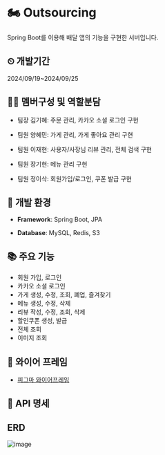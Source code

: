 # 🏍️ Outsourcing
Spring Boot를 이용해 배달 앱의 기능을 구현한 서버입니다.


## ⏲ 개발기간
2024/09/19~2024/09/25

## 🧑‍💻 멤버구성 및 역할분담
- 팀장 김기혜: 주문 관리, 카카오 소셜 로그인 구현

- 팀원 양혜민: 가게 관리, 가게 좋아요 관리 구현

- 팀원 이재현: 사용자/사장님 리뷰 관리, 전체 검색 구현

- 팀원 장기현: 메뉴 관리 구현

- 팀원 정이삭: 회원가입/로그인, 쿠폰 발급 구현

## 📱 개발 환경
- **Framework**: Spring Boot, JPA

- **Database**: MySQL, Redis, S3

## 📚 주요 기능
- 회원 가입, 로그인
- 카카오 소셜 로그인
- 가게 생성, 수정, 조회, 폐업, 즐겨찾기
- 메뉴 생성, 수정, 삭제
- 리뷰 작성, 수정, 조회, 삭제
- 할인쿠폰 생성, 발급
- 전체 조회
- 이미지 조회

## 🔗 와이어 프레임
- [피그마 와이어프레임](https://www.figma.com/design/9xYi78CXCtNAzoKMgr8OGG/%EC%99%9C%EC%8B%AD%EC%9D%B4%EC%A1%B0_%EC%95%84%EC%9B%83%EC%86%8C%EC%8B%B1?node-id=0-1&node-type=canvas&t=1nPhNHjolfyoGrcP-0)

## 📜 API 명세
    
## ERD
![image](https://www.notion.so/teamsparta/3d62824acdb74504bd8ae4852c60fc45?pvs=4#2afeb7af20fc4b75bf8b79e191dfe53b)

